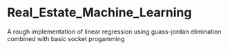 # Real_Estate_Machine_Learning
A rough implementation of linear regression using guass-jordan elimination combined with basic socket progamming 
